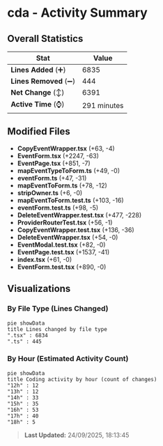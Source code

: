 # cda - Activity Summary 

## Overall Statistics

| Stat                   | Value                                                             |
| ---------------------- | ----------------------------------------------------------------- |
| **Lines Added** (➕)   | 6835                                          |
| **Lines Removed** (➖) | 444                                        |
| **Net Change** (↕)    | 6391                |
| **Active Time** (⌚)   | 291 minutes |


## Modified Files
- **CopyEventWrapper.tsx** (+63, -4)
- **EventForm.tsx** (+2247, -63)
- **EventPage.tsx** (+851, -7)
- **mapEventTypeToForm.ts** (+49, -0)
- **eventForm.ts** (+47, -31)
- **mapEventToForm.ts** (+78, -12)
- **stripOwner.ts** (+6, -0)
- **mapEventToForm.test.ts** (+103, -16)
- **eventForm.test.ts** (+98, -5)
- **DeleteEventWrapper.test.tsx** (+477, -228)
- **ProviderRouterTest.tsx** (+56, -1)
- **CopyEventWrapper.test.tsx** (+136, -36)
- **DeleteEventWrapper.tsx** (+54, -0)
- **EventModal.test.tsx** (+82, -0)
- **EventPage.test.tsx** (+1537, -41)
- **index.tsx** (+61, -0)
- **EventForm.test.tsx** (+890, -0)

## Visualizations

### By File Type (Lines Changed)

```mermaid
pie showData
title Lines changed by file type
".tsx" : 6834
".ts" : 445
```

### By Hour (Estimated Activity Count)

```mermaid
pie showData
title Coding activity by hour (count of changes)
"12h" : 12
"13h" : 12
"14h" : 33
"15h" : 35
"16h" : 53
"17h" : 40
"18h" : 5
```


> **Last Updated:** 24/09/2025, 18:13:45